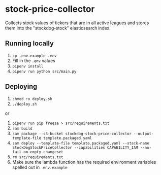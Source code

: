 # stock-price-collector

Collects stock values of tickers that are in all active leagues and stores them into the "stockdog-stock" elasticsearch index.

## Running locally

1. `cp .env.example .env`
1. Fill in the `.env` values
1. `pipenv install`
1. `pipenv run python src/main.py`

## Deploying

1. `chmod +x deploy.sh`
1. `./deploy.sh`

or

1. `pipenv run pip freeze > src/requirements.txt`
1. `sam build`
1. `sam package --s3-bucket stockdog-stock-price-collector --output-template-file template.packaged.yaml`
1. `sam deploy --template-file template.packaged.yaml --stack-name StockDogStockPriceCollector --capabilities CAPABILITY_IAM --no-fail-on-empty-changeset`
1. `rm src/requirements.txt`
1. Make sure the lambda function has the required environment variables spelled out in `.env.example`
